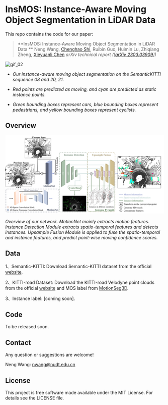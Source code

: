 # InsMOS: Instance-Aware Moving Object Segmentation in LiDAR Data

This repo contains the code  for our paper:

> **InsMOS: Instance-Aware Moving Object Segmentation in LiDAR Data **                                                                                                                                                                                                                                                                                    Neng Wang,  [Chenghao Shi](https://github.com/chenghao-shi),  Ruibin Guo,  Huimin Lu,  Zhiqiang Zheng,  [Xieyuanli Chen](https://github.com/Chen-Xieyuanli)                                                                                                                                                      *arXiv technical report ([[arXiv 2303.03909](https://arxiv.org/abs/2303.03909)])*

![gif_02](./docs/InsMOS.gif)

- *Our instance-aware moving object segmentation on the SemanticKITTI sequence 08 and 20, 21.*

- *Red points are predicted as moving, and cyan are predicted as static instance points.*

- *Green bounding boxes represent cars, blue bounding boxes represent pedestrians, and yellow bounding boxes represent cyclists.*

## Overview

![pipepline_15](./docs/pipepline_15.jpg)

*Overview of our network. MotionNet mainly extracts motion features. Instance Detection Module extracts spatio-temporal features and detects instances. Upsample Fusion Module is applied to fuse the spatio-temporal and instance features, and predict point-wise moving confidence scores.*

## Data

1、Semantic-KITTI: Download Semantic-KITTI dataset from the official [website](http://semantic-kitti.org/). 

2、KITTI-road Dataset: Download the KITTI-road Velodyne point clouds from the official [website](https://www.cvlibs.net/datasets/kitti/raw_data.php?type=road) and MOS label from [MotionSeg3D](https://github.com/haomo-ai/MotionSeg3D).

3、Instance label: [coming soon].

## Code

To be released soon.

## Contact

Any question or suggestions are welcome!

Neng Wang: nwang@nudt.edu.cn

## License

This project is free software made available under the MIT License. For details see the LICENSE file.

